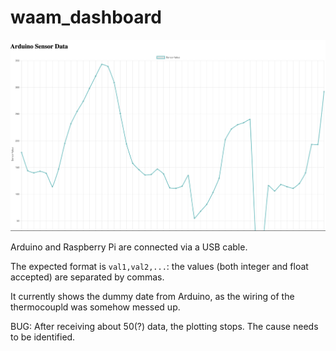 # waam_dashboard


![](image/dashboard.png)

Arduino and Raspberry Pi are connected via a USB cable.

The expected format is `val1,val2,...`: the values (both integer and float accepted) are separated by commas.

It currently shows the dummy date from Arduino, as the wiring of the thermocoupld was somehow messed up.

BUG: After receiving about 50(?) data, the plotting stops. The cause needs to be identified.




